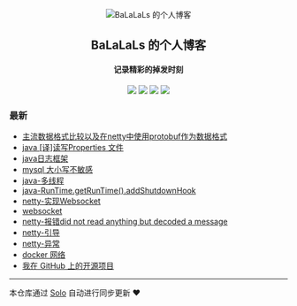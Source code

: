 <p align="center"><img alt="BaLaLaLs 的个人博客" src="https://static.b3log.org/images/brand/solo-32.png"></p><h2 align="center">
BaLaLaLs 的个人博客
</h2>

<h4 align="center">记录精彩的掉发时刻</h4>
<p align="center"><a title="BaLaLaLs 的个人博客" target="_blank" href="https://github.com/BaLaLaLs/solo-blog"><img src="https://img.shields.io/github/last-commit/BaLaLaLs/solo-blog.svg?style=flat-square&color=FF9900"></a>
<a title="GitHub repo size in bytes" target="_blank" href="https://github.com/BaLaLaLs/solo-blog"><img src="https://img.shields.io/github/repo-size/BaLaLaLs/solo-blog.svg?style=flat-square"></a>
<a title="Solo Version" target="_blank" href="https://github.com/b3log/solo/releases"><img src="https://img.shields.io/badge/solo-3.6.4-f1e05a.svg?style=flat-square&color=blueviolet"></a>
<a title="Hits" target="_blank" href="https://github.com/b3log/hits"><img src="https://hits.b3log.org/BaLaLaLs/solo-blog.svg"></a></p>

### 最新

* [主流数据格式比较以及在netty中使用protobuf作为数据格式](http://balalals.cn/articles/2019/10/06/1570366971756.html)
* [java [译]读写Properties 文件](http://balalals.cn/articles/2019/09/23/1569233804700.html)
* [java日志框架](http://balalals.cn/articles/2019/09/23/1569224449937.html)
* [mysql 大小写不敏感](http://balalals.cn/articles/2019/09/22/1569123211554.html)
* [java-多线程](http://balalals.cn/articles/2019/09/19/1568857157688.html)
* [java-RunTime.getRunTime().addShutdownHook](http://balalals.cn/articles/2019/09/06/1567737476722.html)
* [netty-实现Websocket](http://balalals.cn/articles/2019/09/04/1567590183516.html)
* [websocket](http://balalals.cn/articles/2019/09/04/1567573965089.html)
* [netty-报错did not read anything but decoded a message](http://balalals.cn/articles/2019/09/02/1567419247361.html)
* [netty-引导](http://balalals.cn/articles/2019/08/29/1567073873247.html)
* [netty-异常](http://balalals.cn/articles/2019/08/29/1567045908861.html)
* [docker 网络](http://balalals.cn/articles/2019/08/28/1567006006561.html)
* [我在 GitHub 上的开源项目](http://balalals.cn/my-github-repos)



---

本仓库通过 [Solo](https://github.com/b3log/solo) 自动进行同步更新 ❤️ 
